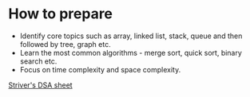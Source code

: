 # How to prepare

* Identify core topics such as array, linked list, stack, queue and then followed by tree, graph etc.
* Learn the most common algorithms - merge sort, quick sort, binary search etc.
* Focus on time complexity and space complexity.

[Striver's DSA sheet](https://takeuforward.org/strivers-a2z-dsa-course/strivers-a2z-dsa-course-sheet-2/)
